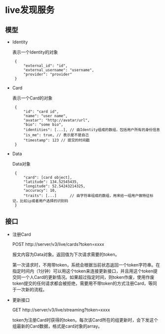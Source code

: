 live发现服务
===========

模型
----

 - Identity

	表示一个Identity的对象

		{
			"external_id": "id",
			"external_username": "username",
			"provider": "provider"
		}

 - Card

	表示一个Card的对象

		{
			"id": "card id",
			"name": "user name",
			"avatar": "http://avatar/url",
			"bio": "some bio",
			"identities": [...], // 由Identity组成的数组，包括用户所有的身份信息
			"is_me": true, // 表示是不是自己
			"timestamp": 123 // 提交的时间戳
		}

 - Data

	Data对象

		{
			"card": [card object],
			"latitude": 134.52545435,
			"longitude": 52.54243214325,
			"accuracy": 10,
			"traits": [...]      // 由字符串组成的数组，用来给一组用户做特征标记，比如ip或者用户选择的识别码
		}

接口
----

 - 注册Card

	POST http://server/v3/live/cards?token=xxxx

	报文内容为Data对象。返回值为下次请求需要的token。

	第一次请求时，不用带token，系统会根据当前状态返回一个token字符串。在指定时间内（1分钟）可以用这个token来连接更新接口，并且用这个token提交同一个人Card的更新情况。如果超过指定时间，则token作废，使用作废token提交的任何请求都会被拒绝，需要用不带token的方式注册Card，等同于一次新的流程。

 - 更新接口

	GET http://server/v3/live/streaming?token=xxxx

	token为注册Card时获得的token。每次该Card所在的组更新时，会下发这个组最新的Card数据，格式是card对象的array。
